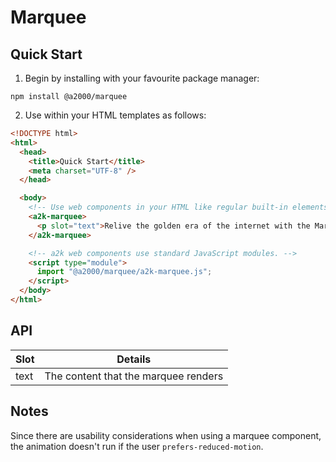 # Marquee

## Quick Start

1. Begin by installing with your favourite package manager:

`npm install @a2000/marquee`

2. Use within your HTML templates as follows:

```html
<!DOCTYPE html>
<html>
  <head>
    <title>Quick Start</title>
    <meta charset="UTF-8" />
  </head>

  <body>
    <!-- Use web components in your HTML like regular built-in elements. -->
    <a2k-marquee>
      <p slot="text">Relive the golden era of the internet with the Marquee</p>
    </a2k-marquee>

    <!-- a2k web components use standard JavaScript modules. -->
    <script type="module">
      import "@a2000/marquee/a2k-marquee.js";
    </script>
  </body>
</html>
```

## API

| Slot | Details                              |
| ---- | ------------------------------------ |
| text | The content that the marquee renders |

## Notes

Since there are usability considerations when using a marquee component, the animation doesn't run if the user `prefers-reduced-motion`.
